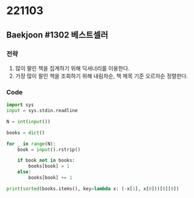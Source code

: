 # 221103

## Baekjoon #1302 베스트셀러

### 전략
1. 많이 팔린 책을 집계하기 위해 딕셔너리를 이용한다.
2. 가장 많이 팔린 책을 조회하기 위해 내림차순, 책 제목 기준 오르차순 정렬한다.

### Code
```python
import sys
input = sys.stdin.readline

N = int(input())

books = dict()

for _ in range(N):
    book = input().rstrip()

    if book not in books:
        books[book] = 1
    else:
        books[book] += 1

print(sorted(books.items(), key=lambda x: (-x[1], x[0]))[0][0])
```